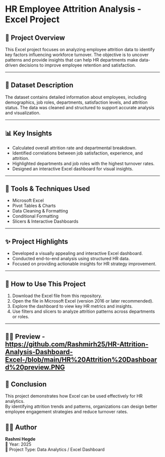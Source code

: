 # HR Employee Attrition Analysis - Excel Project

## 📌 Project Overview

This Excel project focuses on analyzing employee attrition data to identify key factors influencing workforce turnover. The objective is to uncover patterns and provide insights that can help HR departments make data-driven decisions to improve employee retention and satisfaction.

---

## 📂 Dataset Description

The dataset contains detailed information about employees, including demographics, job roles, departments, satisfaction levels, and attrition status. The data was cleaned and structured to support accurate analysis and visualization.

---

## 📊 Key Insights

- Calculated overall attrition rate and departmental breakdown.  
- Identified correlations between job satisfaction, experience, and attrition.  
- Highlighted departments and job roles with the highest turnover rates.  
- Designed an interactive Excel dashboard for visual insights.  

---

## 🧰 Tools & Techniques Used

- Microsoft Excel  
- Pivot Tables & Charts  
- Data Cleaning & Formatting  
- Conditional Formatting  
- Slicers & Interactive Dashboards  

---

## ✨ Project Highlights

- Developed a visually appealing and interactive Excel dashboard.  
- Conducted end-to-end analysis using structured HR data.  
- Focused on providing actionable insights for HR strategy improvement.  

---

## 🚀 How to Use This Project

1. Download the Excel file from this repository.  
2. Open the file in Microsoft Excel (version 2016 or later recommended).  
3. Explore the dashboard to view key HR metrics and insights.  
4. Use filters and slicers to analyze attrition patterns across departments or roles.  

---

## 🔎👀 Preview - https://github.com/Rashmirh25/HR-Attrition-Analysis-Dashboard-Excel-/blob/main/HR%20Attrition%20Dashboard%20preview.PNG


## 🧩 Conclusion

This project demonstrates how Excel can be used effectively for HR analytics.  
By identifying attrition trends and patterns, organizations can design better employee engagement strategies and reduce turnover rates.

## 👨‍💻 Author

**Rashmi Hegde**  
📅 Year: 2025  
📍 Project Type: Data Analytics / Excel Dashboard 
